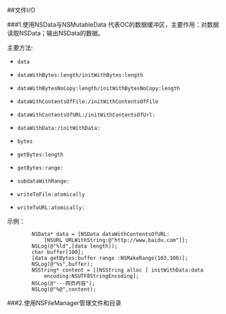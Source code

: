 ##文件I/O

###1.使用NSData与NSMutableData
代表OC的数据缓冲区，主要作用：对数据读取NSData；输出NSData的数据。

主要方法:

* `data`
* `dataWithBytes:length/initWithBytes:length`
* `dataWithBytesNoCopy:length/initWithBytesNoCopy:length`
* `dataWithContentsOfFile:/initWithContentsOfFile`
* `dataWithContentsOfURL:/initWithContentsOfUrl:`
* `dataWithData:/initWithData:`

* `bytes`
* `getBytes:length`
* `getBytes:range:`
* `subdataWithRange:`
* `writeToFile:atomically`
* `writeToURL:atomically:`

示例：

```
		NSData* data = [NSData dataWithContentsOfURL:
			[NSURL URLWithString:@"http://www.baidu.com"]];
		NSLog(@"%ld",[data length]);
		char buffer[100];
		[data getBytes:buffer range :NSMakeRange(103,100)];
		NSLog(@"%s",buffer);
		NSString* content = [[NSString alloc ] initWithData:data 
			encoding:NSUTF8StringEncoding];
		NSLog(@"---网页内容");
		NSLog(@"%@",content);
```

###2.使用NSFileManager管理文件和目录

